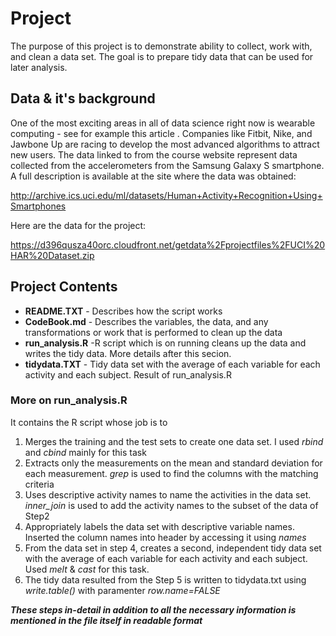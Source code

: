 <h1> Project </h1>
The purpose of this project is to demonstrate ability to collect, work with, and clean a data set. The goal is to prepare tidy data that can be used for later analysis. 

<h2> Data & it's background </h2>
One of the most exciting areas in all of data science right now is wearable computing - see for example this article . Companies like Fitbit, Nike, and Jawbone Up are racing to develop the most advanced algorithms to attract new users. The data linked to from the course website represent data collected from the accelerometers from the Samsung Galaxy S smartphone. A full description is available at the site where the data was obtained:

http://archive.ics.uci.edu/ml/datasets/Human+Activity+Recognition+Using+Smartphones

Here are the data for the project:

https://d396qusza40orc.cloudfront.net/getdata%2Fprojectfiles%2FUCI%20HAR%20Dataset.zip

<h2> Project Contents </h2>

* **README.TXT**  - Describes how the script works
* **CodeBook.md** - Describes the variables, the data, and any transformations or work that is performed to clean up the data
* **run_analysis.R** -R script which is on running cleans up the data and writes the tidy data. More details after this secion.
* **tidydata.TXT** - Tidy data set with the average of each variable for each activity and each subject. Result of run_analysis.R

<h3> More on run_analysis.R </h3>

It contains the R script whose job is to
1. Merges the training and the test sets to create one data set. I used *rbind*  and *cbind* mainly for this task
2. Extracts only the measurements on the mean and standard deviation for each measurement. *grep* is used to find the columns with the matching criteria
3. Uses descriptive activity names to name the activities in the data set. *inner_join* is used to add the activity names to the subset of the data of Step2
4. Appropriately labels the data set with descriptive variable names. Inserted the column names into header by accessing it using *names*
5. From the data set in step 4, creates a second, independent tidy data set with the average of each variable for each activity and each subject. Used *melt* & *cast* for this task.
6. The tidy data resulted from the Step 5 is written to tidydata.txt using *write.table()* with paramenter *row.name=FALSE*

***These steps in-detail in addition to all the necessary information is mentioned in the file itself in readable format***
